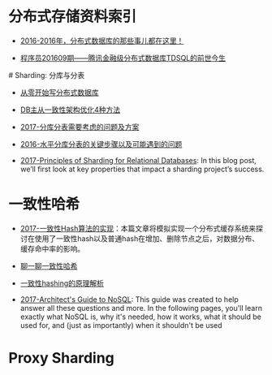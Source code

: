 
# 分布式存储资料索引

- [2016-2016年，分布式数据库的那些事儿都在这里！](https://parg.co/b1g)

- [程序员201609期——腾讯金融级分布式数据库TDSQL的前世今生]()


 

# Sharding: 分库与分表

- [从零开始写分布式数据库](https://github.com/ngaut/builddatabase)

- [DB主从一致性架构优化4种方法](http://mp.weixin.qq.com/s?__biz=MjM5ODYxMDA5OQ==&mid=2651959442&idx=1&sn=feb8ff75385d8031386e120ef3535329&scene=0#wechat_redirect)

- [2017-分库分表需要考虑的问题及方案](https://parg.co/b1W)

- [2016-水平分库分表的关键步骤以及可能遇到的问题](https://parg.co/b1F) 

- [2017-Principles of Sharding for Relational Databases](https://parg.co/bjq): In this blog post, we’ll first look at key properties that impact a sharding project’s success.


# 一致性哈希

- [2017-一致性Hash算法的实现](http://yywang.info/2017/04/15/hash/)：本篇文章将模拟实现一个分布式缓存系统来探讨在使用了一致性hash以及普通hash在增加、删除节点之后，对数据分布、缓存命中率的影响。 

- [聊一聊一致性哈希](http://mp.weixin.qq.com/s/FgRi3aVpNYfaLU3EeVk7ug)

- [一致性hashing的原理解析](https://taozj.org/201612/consistent-hashing.html?hmsr=toutiao.io&utm_medium=toutiao.io&utm_source=toutiao.io) 

- [2017-Architect's Guide to NoSQL](http://www.datastax.com/wp-content/uploads/resources/whitepaper/DataStax_WP_Architects_Guide_to_NoSQL.pdf): This guide was created to help answer all these questions and more. In the following pages, you'll learn exactly what NoSQL is, why it's needed, how it works, what it should be used for, and (just as importantly) when it shouldn't be used


# Proxy Sharding